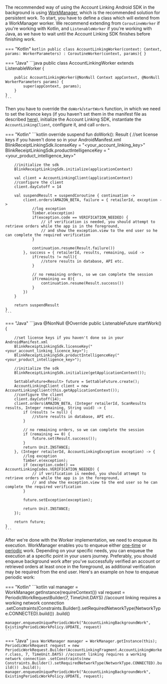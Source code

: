 The recommended way of using the Account Linking Android SDK in the background is using [WorkManager](https://developer.android.com/topic/libraries/architecture/workmanager), which is the recommended solution for persistent work.
To start, you have to define a class which will extend from a WorkManager worker. 
We recommend extending from `CoroutineWorker` if you're working with Kotlin, and `ListenableWorker` if you're working with Java,
as we have to wait until the Account Linking SDK finishes before finishing work.

=== "Kotlin"
    ```kotlin
    public class AccountLinkingWorker(context: Context, params: WorkerParameters) : CoroutineWorker(context, params){
    }
    ```

=== "Java"
    ```java
    public class AccountLinkingWorker extends ListenableWorker {

        public AccountLinkingWorker(@NonNull Context appContext, @NonNull WorkerParameters params) {
            super(appContext, params);
        }
    }
    ```

Then you have to override the `doWork`/`startWork` function, in which we need to set the licence keys (if you haven't set them in the manifest file as described [here](getting_started_alp.md#setting-your-license-keys)), initialize the Account Linking SDK, instantiate the `AccountLinkingClient`, configure it, and call `orders`.

=== "Kotlin"
    ```kotlin
    override suspend fun doWork(): Result {
        //set license keys if you haven't done so in your AndroidManifest.xml
        BlinkReceiptLinkingSdk.licenseKey = "<your_account_linking_key>"
        BlinkReceiptLinkingSdk.productIntelligenceKey = "<your_product_intelligence_key>"

        //initialize the sdk
        BlinkReceiptLinkingSdk.initialize(applicationContext)

        val client = AccountLinkingClient(applicationContext)
        //configure the client
        client.dayCutoff = 14
    
        val suspendResult = suspendCoroutine { continuation ->
            client.orders(AMAZON_BETA, failure = { retailerId, exception ->
                //log exception
                Timber.e(exception)
                if(exception.code == VERIFICATION_NEEDED) {
                    // if verification is needed, you should attempt to retrieve orders while the app is in the foreground,
                    // and show the exception.view to the end user so he can complete the required verification
                }
    
                continuation.resume(Result.failure())
            }, success = { retailerId, results, remaining, uuid ->
                if(results != null){
                    //store results in database, API etc.
                }
    
                // no remaining orders, so we can complete the session
                if(remaining == 0){
                    continuation.resume(Result.success())
                }
            })
        }
    
        return suspendResult
    }
    ```
=== "Java"
    ```java
    @NonNull
    @Override
    public ListenableFuture<Result> startWork() {
    
        //set license keys if you haven't done so in your AndroidManifest.xml
        BlinkReceiptLinkingSdk.licenseKey("<your_account_linking_licence_key>");
        BlinkReceiptLinkingSdk.productIntelligenceKey("<your_product_intelligence_key>");
        
        //initialize the sdk
        BlinkReceiptLinkingSdk.initialize(getApplicationContext());
        
        SettableFuture<Result> future = SettableFuture.create();
        AccountLinkingClient client = new AccountLinkingClient(this.getApplicationContext());
        //configure the client
        client.dayCutoff(14);
        client.orders(AMAZON_BETA, (Integer retailerId, ScanResults results, Integer remaining, String uuid) -> {
            if (results != null) {
                //store results in database, API etc.
            }

            // no remaining orders, so we can complete the session
            if (remaining == 0) {
                future.set(Result.success());
            }
            return Unit.INSTANCE;
        }, (Integer retailerId, AccountLinkingException exception) -> {
            //log exception
            Timber.e(exception);
            if (exception.code() == AccountLinkingCodes.VERIFICATION_NEEDED) {
                // if verification is needed, you should attempt to retrieve orders while the app is in the foreground,
                // and show the exception.view to the end user so he can complete the required verification
            }

            future.setException(exception);

            return Unit.INSTANCE;
        });

        return future;
    }
    ```

After we're done with the Worker implementation, we need to enqueue its execution. WorkManager enables you to enqueue either [one-time](https://developer.android.com/guide/background/persistent/getting-started/define-work#schedule_one-time_work) or [periodic](https://developer.android.com/guide/background/persistent/getting-started/define-work#schedule_periodic_work) work.
Depending on your specific needs, you can enqueue the execution at a specific point in your users journey. 
Preferably, you should enqueue background work after you've successfully verified an account or retrieved orders at least once in the foreground, as additional verification may be required from the end user.
Here's an example on how to enqueue periodic work:

=== "Kotlin"
    ```kotlin
    val manager = WorkManager.getInstance(requireContext())
    val request = PeriodicWorkRequestBuilder<AccountLinkingWorker>(7, TimeUnit.DAYS)
    //account linking requires a working network connection
    .setConstraints(Constraints.Builder().setRequiredNetworkType(NetworkType.CONNECTED).build())
    .build()

    manager.enqueueUniquePeriodicWork("AccountLinkingBackgroundWork", ExistingPeriodicWorkPolicy.UPDATE, request)
    ```
=== "Java"
    ```java
    WorkManager manager = WorkManager.getInstance(this);
    PeriodicWorkRequest request = new PeriodicWorkRequest.Builder(AccountLinkingFragment.AccountLinkingWorker.class, 7, TimeUnit.DAYS)
    //account linking requires a working network connection
    .setConstraints(new Constraints.Builder().setRequiredNetworkType(NetworkType.CONNECTED).build())
    .build();
    manager.enqueueUniquePeriodicWork("AccountLinkingBackgroundWork", ExistingPeriodicWorkPolicy.UPDATE, request);
    ```
